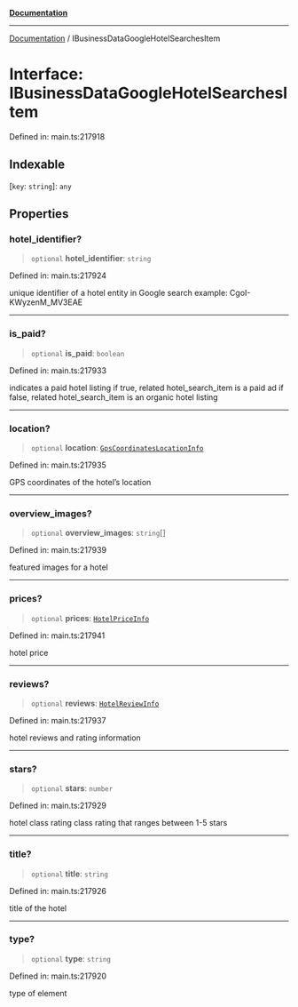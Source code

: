 [**Documentation**](../README.md)

***

[Documentation](../README.md) / IBusinessDataGoogleHotelSearchesItem

# Interface: IBusinessDataGoogleHotelSearchesItem

Defined in: main.ts:217918

## Indexable

\[`key`: `string`\]: `any`

## Properties

### hotel\_identifier?

> `optional` **hotel\_identifier**: `string`

Defined in: main.ts:217924

unique identifier of a hotel entity in Google search
example:
CgoI-KWyzenM_MV3EAE

***

### is\_paid?

> `optional` **is\_paid**: `boolean`

Defined in: main.ts:217933

indicates a paid hotel listing
if true, related hotel_search_item is a paid ad
if false, related hotel_search_item is an organic hotel listing

***

### location?

> `optional` **location**: [`GpsCoordinatesLocationInfo`](../classes/GpsCoordinatesLocationInfo.md)

Defined in: main.ts:217935

GPS coordinates of the hotel’s location

***

### overview\_images?

> `optional` **overview\_images**: `string`[]

Defined in: main.ts:217939

featured images for a hotel

***

### prices?

> `optional` **prices**: [`HotelPriceInfo`](../classes/HotelPriceInfo.md)

Defined in: main.ts:217941

hotel price

***

### reviews?

> `optional` **reviews**: [`HotelReviewInfo`](../classes/HotelReviewInfo.md)

Defined in: main.ts:217937

hotel reviews and rating information

***

### stars?

> `optional` **stars**: `number`

Defined in: main.ts:217929

hotel class rating
class rating that ranges between 1-5 stars

***

### title?

> `optional` **title**: `string`

Defined in: main.ts:217926

title of the hotel

***

### type?

> `optional` **type**: `string`

Defined in: main.ts:217920

type of element
